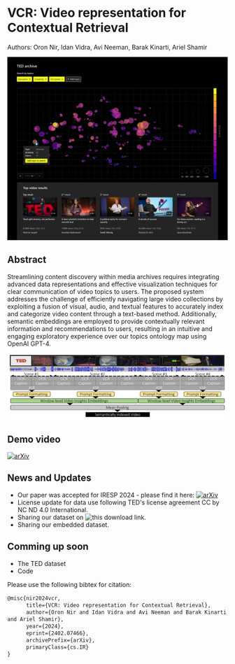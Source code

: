 # VCR: Video representation for Contextual Retrieval
Authors: Oron Nir, Idan Vidra, Avi Neeman, Barak Kinarti, Ariel Shamir

![Our Topics-Map](https://github.com/oronnir/VCR/blob/main/ArchiveExplorer-04.png?raw=true "Our Topics-Map")

## Abstract
Streamlining content discovery within media archives requires integrating advanced data representations and effective visualization techniques for clear communication of video topics to users. The proposed system addresses the challenge of efficiently navigating large video collections by exploiting a fusion of visual, audio, and textual features to accurately index and categorize video content through a text-based method. Additionally, semantic embeddings are employed to provide contextually relevant information and recommendations to users, resulting in an intuitive and engaging exploratory experience over our topics ontology map using OpenAI GPT-4.

![Our text-based architecture](https://github.com/oronnir/VCR/blob/main/MethodArchitecture.png?raw=true "Text-based Video Embedding")

## Demo video
[![arXiv](https://img.shields.io/badge/YouTube-FF0000?style=for-the-badge&logo=youtube&logoColor=white)](https://www.youtube.com/watch?v=28_3ntFX2Hs)

## News and Updates
* Our paper was accepted for IRESP 2024 - please find it here: [![arXiv](https://img.shields.io/badge/arXiv-2402.07466-b31b1b.svg)](https://arxiv.org/abs/2402.07466)
* License update for data use following TED's license agreement CC by NC ND 4.0 International.
* Sharing our dataset on ![this download link](https://drive.google.com/file/d/1GrxniS1eZch-tUrwex01SpvwX8qrH9uZ/view?usp=drive_link).
* Sharing our embedded dataset.

## Comming up soon
* The TED dataset
* Code

Please use the following bibtex for citation:
```
@misc{nir2024vcr,
      title={VCR: Video representation for Contextual Retrieval}, 
      author={Oron Nir and Idan Vidra and Avi Neeman and Barak Kinarti and Ariel Shamir},
      year={2024},
      eprint={2402.07466},
      archivePrefix={arXiv},
      primaryClass={cs.IR}
}
```
